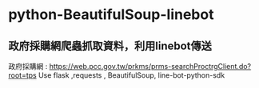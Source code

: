 # python-BeautifulSoup-linebot

## 政府採購網爬蟲抓取資料，利用linebot傳送
政府採購網 : https://web.pcc.gov.tw/prkms/prms-searchProctrgClient.do?root=tps
Use flask ,requests , BeautifulSoup, line-bot-python-sdk
